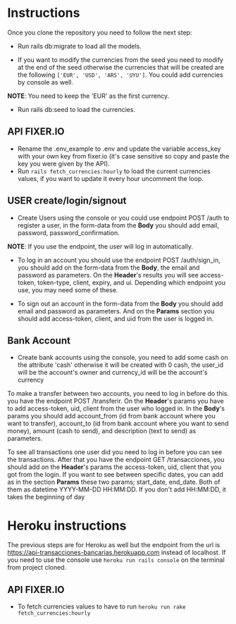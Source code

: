 # Instructions

Once you clone the repository you need to follow the next step:

* Run rails db:migrate to load all the models.

* If you want to modify the currencies from the seed you need to modify at the end of the seed otherwise the currencies that will be created are the following ```['EUR', 'USD', 'ARS', 'UYU']```. You could add currencies by console as well.

**NOTE**: You need to keep the 'EUR' as the first currency.

* Run rails db:seed to load the currencies.
## API FIXER.IO

* Rename the .env_example to .env and update the variable access_key with your own key from fixer.io (it's case sensitive so copy and paste the key you were given by the API).
* Run ```rails fetch_currencies:hourly``` to load the current currencies values, if you want to update it every hour uncomment the loop.

## USER create/login/signout
* Create Users using the console or you could use endpoint POST /auth to register a user, in the form-data from the **Body** you should add email, password, password_confirmation.

**NOTE**: If you use the endpoint, the user will log in automatically.

* To log in an account you should use the endpoint POST /auth/sign_in, you should add on the form-data from the **Body**, the email and password as parameters. On the **Header**'s results you will see access-token, token-type, client, expiry, and ui. Depending which endpoint you use, you may need some of these.

* To sign out an account in the form-data from the **Body** you should add email and password as parameters. And on the **Params** section you should add access-token, client, and uid from the user is logged in.

## Bank Account

* Create bank accounts using the console, you need to add some cash on the attribute 'cash' otherwise it will be created with 0 cash, the user_id will be the account's owner and currency_id will be the account's currency

To make a transfer between two accounts, you need to log in before do this. you have the endpoint POST /transferir. On the **Header**'s params you have to add access-token, uid, client from the user who logged in. In the **Body**'s params you should add account_from (id from bank account where you want to transfer), account_to (id from bank account where you want to send money), amount (cash to send), and description (text to send) as parameters.

To see all transactions one user did you need to log in before you can see the transactions. After that you have the endpoint GET /transacciones, you should add on the **Header**'s params the access-token, uid, client that you got from the login. If you want to see between specific dates, you can add as in the section **Params** these two params; start_date, end_date. Both of them as datetime YYYY-MM-DD HH:MM:DD. If you don't add HH:MM:DD, it takes the beginning of day

# Heroku instructions

The previous steps are for Heroku as well but the endpoint from the url is https://api-transacciones-bancarias.herokuapp.com instead of localhost. If you need to use the console use ```heroku run rails console``` on the terminal from project cloned.

## API FIXER.IO

* To fetch currencies values to have to run ```heroku run rake fetch_currencies:hourly```
